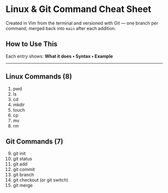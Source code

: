 # Linux & Git Command Cheat Sheet

Created in Vim from the terminal and versioned with Git — one branch per command, merged back into `main` after each addition.

## How to Use This
Each entry shows: **What it does • Syntax • Example**

---

## Linux Commands (8)
1. pwd
2. ls
3. cd
4. mkdir
5. touch
6. cp
7. mv
8. rm

## Git Commands (7)
9. git init
10. git status
11. git add
12. git commit
13. git branch
14. git checkout (or git switch)
15. git merge

